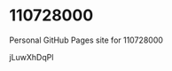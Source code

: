 # 110728000
Personal GitHub Pages site for 110728000



















































jLuwXhDqPl
